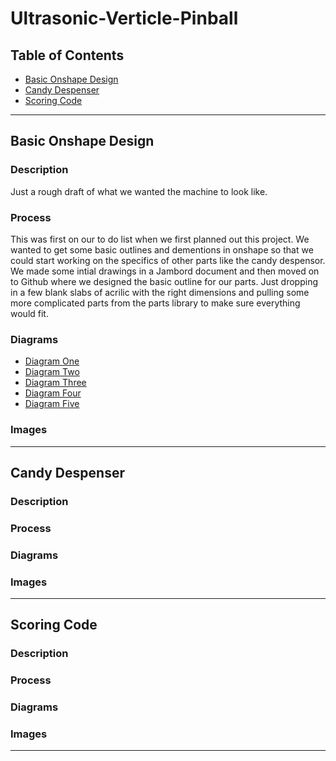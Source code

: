 # Ultrasonic-Verticle-Pinball
 
## Table of Contents 
* [Basic Onshape Design](#BasicOnshapeDesign)
* [Candy Despenser](#CandyDespenser)
* [Scoring Code](#ScoringCode)

---

## Basic Onshape Design 

### Description 

Just a rough draft of what we wanted the machine to look like. 

### Process

This was first on our to do list when we first planned out this project. We wanted to get some basic outlines and dementions in onshape so that we could start working on the specifics of other parts like the candy despensor. We made some intial drawings in a Jambord document and then moved on to Github where we designed the basic outline for our parts. Just dropping in a few blank slabs of acrilic with the right dimensions and pulling some more complicated parts from the parts library to make sure everything would fit. 

### Diagrams 

* [Diagram One](Photos/Screenshot%202021-02-11%20at%203.44.58%20PM.png)
* [Diagram Two](Photos/Screenshot%202021-02-11%20at%203.46.49%20PM.png)
* [Diagram Three](Photos/Screenshot%202021-02-11%20at%203.46.57%20PM.png)
* [Diagram Four](Photos/Screenshot%202021-02-11%20at%203.47.06%20PM.png)
* [Diagram Five](Photos/Screenshot%202021-02-11%20at%203.47.17%20PM.png)

### Images 


---

## Candy Despenser 

### Description 

### Process

### Diagrams 

### Images 


---

## Scoring Code 

### Description 

### Process

### Diagrams 

### Images 


---
